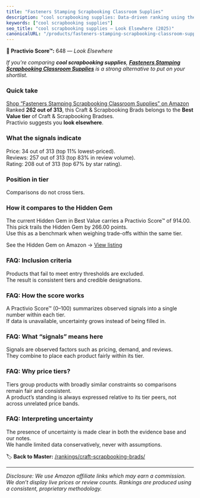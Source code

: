 ```yaml
---
title: "Fasteners Stamping Scrapbooking Classroom Supplies"
description: "cool scrapbooking supplies: Data-driven ranking using the Practivio Score™. Positioned by quality, value, demand, findability, momentum."
keywords: ["cool scrapbooking supplies"]
seo_title: "cool scrapbooking supplies — Look Elsewhere (2025)"
canonicalURL: "/products/fasteners-stamping-scrapbooking-classroom-supplies-B0DDTQ41NP/"
---
```


**🚫 Practivio Score™:** 648 — _Look Elsewhere_


*If you're comparing **cool scrapbooking supplies**, **[Fasteners Stamping Scrapbooking Classroom Supplies](https://www.amazon.com/dp/B0DDTQ41NP?tag=practivio-20)** is a strong alternative to put on your shortlist.*
### Quick take
[Shop “Fasteners Stamping Scrapbooking Classroom Supplies” on Amazon](https://www.amazon.com/dp/B0DDTQ41NP?tag=practivio-20)
Ranked **262 out of 313**, this Craft & Scrapbooking Brads belongs to the **Best Value tier** of Craft & Scrapbooking Bradses.  
Practivio suggests you **look elsewhere**.

### What the signals indicate
Price: 34 out of 313 (top 11% lowest-priced).  
Reviews: 257 out of 313 (top 83% in review volume).  
Rating: 208 out of 313 (top 67% by star rating).  

### Position in tier
Comparisons do not cross tiers.

### How it compares to the Hidden Gem
The current Hidden Gem in Best Value carries a Practivio Score™ of 914.00.  
This pick trails the Hidden Gem by 266.00 points.  
Use this as a benchmark when weighing trade-offs within the same tier.  

See the Hidden Gem on Amazon → [View listing](https://www.amazon.com/dp/B08BKGLB16?tag=practivio-20)

### FAQ: Inclusion criteria
Products that fail to meet entry thresholds are excluded.  
The result is consistent tiers and credible designations.

### FAQ: How the score works
A Practivio Score™ (0–100) summarizes observed signals into a single number within each tier.  
If data is unavailable, uncertainty grows instead of being filled in.

### FAQ: What “signals” means here
Signals are observed factors such as pricing, demand, and reviews.  
They combine to place each product fairly within its tier.

### FAQ: Why price tiers?
Tiers group products with broadly similar constraints so comparisons remain fair and consistent.  
A product’s standing is always expressed relative to its tier peers, not across unrelated price bands.

### FAQ: Interpreting uncertainty
The presence of uncertainty is made clear in both the evidence base and our notes.  
We handle limited data conservatively, never with assumptions.


🏷️ **Back to Master:** [/rankings/craft-scrapbooking-brads/](/rankings/craft-scrapbooking-brads/)

---
_Disclosure: We use Amazon affiliate links which may earn a commission. We don’t display live prices or review counts. Rankings are produced using a consistent, proprietary methodology._
